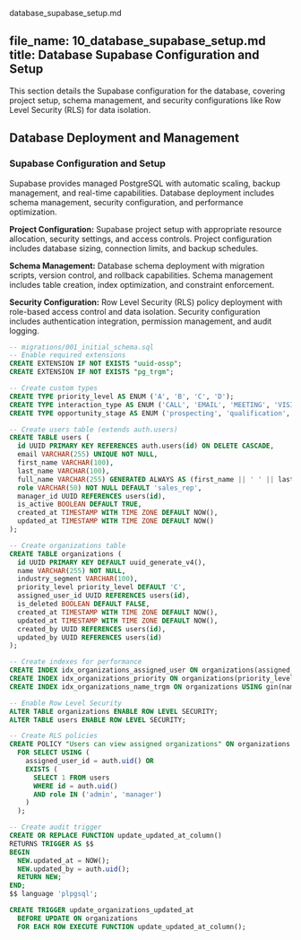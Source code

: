 database_supabase_setup.md

file_name: 10_database_supabase_setup.md
title: Database Supabase Configuration and Setup
---
This section details the Supabase configuration for the database, covering project setup, schema management, and security configurations like Row Level Security (RLS) for data isolation.

## Database Deployment and Management

### Supabase Configuration and Setup

Supabase provides managed PostgreSQL with automatic scaling, backup management, and real-time capabilities. Database deployment includes schema management, security configuration, and performance optimization.

**Project Configuration:** Supabase project setup with appropriate resource allocation, security settings, and access controls. Project configuration includes database sizing, connection limits, and backup schedules.

**Schema Management:** Database schema deployment with migration scripts, version control, and rollback capabilities. Schema management includes table creation, index optimization, and constraint enforcement.

**Security Configuration:** Row Level Security (RLS) policy deployment with role-based access control and data isolation. Security configuration includes authentication integration, permission management, and audit logging.

```sql
-- migrations/001_initial_schema.sql
-- Enable required extensions
CREATE EXTENSION IF NOT EXISTS "uuid-ossp";
CREATE EXTENSION IF NOT EXISTS "pg_trgm";

-- Create custom types
CREATE TYPE priority_level AS ENUM ('A', 'B', 'C', 'D');
CREATE TYPE interaction_type AS ENUM ('CALL', 'EMAIL', 'MEETING', 'VISIT', 'DEMO', 'PROPOSAL');
CREATE TYPE opportunity_stage AS ENUM ('prospecting', 'qualification', 'proposal', 'negotiation', 'closed-won', 'closed-lost');

-- Create users table (extends auth.users)
CREATE TABLE users (
  id UUID PRIMARY KEY REFERENCES auth.users(id) ON DELETE CASCADE,
  email VARCHAR(255) UNIQUE NOT NULL,
  first_name VARCHAR(100),
  last_name VARCHAR(100),
  full_name VARCHAR(255) GENERATED ALWAYS AS (first_name || ' ' || last_name) STORED,
  role VARCHAR(50) NOT NULL DEFAULT 'sales_rep',
  manager_id UUID REFERENCES users(id),
  is_active BOOLEAN DEFAULT TRUE,
  created_at TIMESTAMP WITH TIME ZONE DEFAULT NOW(),
  updated_at TIMESTAMP WITH TIME ZONE DEFAULT NOW()
);

-- Create organizations table
CREATE TABLE organizations (
  id UUID PRIMARY KEY DEFAULT uuid_generate_v4(),
  name VARCHAR(255) NOT NULL,
  industry_segment VARCHAR(100),
  priority_level priority_level DEFAULT 'C',
  assigned_user_id UUID REFERENCES users(id),
  is_deleted BOOLEAN DEFAULT FALSE,
  created_at TIMESTAMP WITH TIME ZONE DEFAULT NOW(),
  updated_at TIMESTAMP WITH TIME ZONE DEFAULT NOW(),
  created_by UUID REFERENCES users(id),
  updated_by UUID REFERENCES users(id)
);

-- Create indexes for performance
CREATE INDEX idx_organizations_assigned_user ON organizations(assigned_user_id) WHERE is_deleted = FALSE;
CREATE INDEX idx_organizations_priority ON organizations(priority_level) WHERE is_deleted = FALSE;
CREATE INDEX idx_organizations_name_trgm ON organizations USING gin(name gin_trgm_ops);

-- Enable Row Level Security
ALTER TABLE organizations ENABLE ROW LEVEL SECURITY;
ALTER TABLE users ENABLE ROW LEVEL SECURITY;

-- Create RLS policies
CREATE POLICY "Users can view assigned organizations" ON organizations
  FOR SELECT USING (
    assigned_user_id = auth.uid() OR
    EXISTS (
      SELECT 1 FROM users 
      WHERE id = auth.uid() 
      AND role IN ('admin', 'manager')
    )
  );

-- Create audit trigger
CREATE OR REPLACE FUNCTION update_updated_at_column()
RETURNS TRIGGER AS $$
BEGIN
  NEW.updated_at = NOW();
  NEW.updated_by = auth.uid();
  RETURN NEW;
END;
$$ language 'plpgsql';

CREATE TRIGGER update_organizations_updated_at 
  BEFORE UPDATE ON organizations 
  FOR EACH ROW EXECUTE FUNCTION update_updated_at_column();